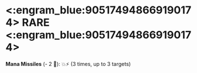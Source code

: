# <:engram_blue:905174948669190174> RARE <:engram_blue:905174948669190174>

**Mana Missiles** (- 2 :large_blue_diamond:): :boom::zap: (3 times, up to 3 targets)